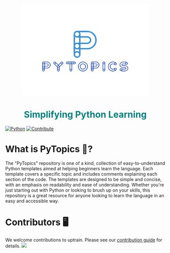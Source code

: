 <h4 align="center">
  <a href="#">
    <img width="400" src="ReadMe Setups/pytopic.png" alt="PyTopics">
  </a>
</h4>
<h1>
  <h1 align="center">
    <h1 align="center" style="color:teal">Simplifying Python Learning</h1>
  </h1>
</h1>

[![Python](https://img.shields.io/badge/Language-Python-blue.svg)](https://www.python.org/) [![Contribute](https://img.shields.io/badge/Contribute-Read-success.svg)](#)


# What is PyTopics 🤔?

The "PyTopics" repository is one of a kind, collection of easy-to-understand Python templates aimed at helping beginners learn the language. Each template covers a specific topic and includes comments explaining each section of the code. The templates are designed to be simple and concise, with an emphasis on readability and ease of understanding. Whether you're just starting out with Python or looking to brush up on your skills, this repository is a great resource for anyone looking to learn the language in an easy and accessible way.

# Contributors 🖥️

We welcome contributions to uptrain. Please see our [contribution guide](https://github.com/PyTopics/Py-Topics/blob/main/CONTRIBUTING.md) for details.
<a href="https://github.com/PyTopics/Py-Topics/graphs/contributors">
  <img src="https://contrib.rocks/image?repo=PyTopics/Py-Topics" />
</a>
